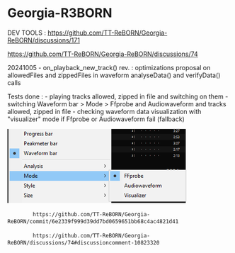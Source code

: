 # Georgia-R3BORN

DEV TOOLS : 
https://github.com/TT-ReBORN/Georgia-ReBORN/discussions/171

https://github.com/TT-ReBORN/Georgia-ReBORN/discussions/74



20241005 -   on_playback_new_track() rev. : optimizations proposal on allowedFiles and zippedFiles
                                        in waveform analyseData() and verifyData() calls

Tests done : 
    - playing tracks allowed, zipped in file and switching on them
    - switching Waveform bar > Mode > Ffprobe and Audiowaveform and tracks allowed, zipped in file 
    - checking waveform data visualization with "visualizer" mode if Ffprobe or Audiowaveform fail (fallback)

![Waveform menu bar](/resources/img/waveformbar_menu.png)



```
        https://github.com/TT-ReBORN/Georgia-ReBORN/commit/6e2339f999d39dd7bd0659651bb68c4ac4821d41

        https://github.com/TT-ReBORN/Georgia-ReBORN/discussions/74#discussioncomment-10823320

```